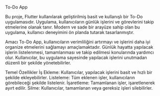 To-Do App


Bu proje, Flutter kullanılarak geliştirilmiş basit ve kullanışlı bir To-Do uygulamasıdır. Uygulama, kullanıcıların günlük işlerini ve görevlerini takip etmelerine olanak tanır. Modern ve sade bir arayüze sahip olan bu uygulama, kullanıcı deneyimini ön planda tutarak tasarlanmıştır.

Amacı
To-Do App, kullanıcıların verimliliğini artırmayı ve işlerini daha iyi organize etmelerini sağlamayı amaçlamaktadır. Günlük hayatta yapılacak işlerin listelenmesi, tamamlanması ve takip edilmesi konularında yardımcı olur. Kullanıcılar, bu uygulama sayesinde yapılacak işlerini unutmadan düzenli bir şekilde yönetebilirler.

Temel Özellikler
İş Ekleme: Kullanıcılar, yapılacak işlerini basit ve hızlı bir şekilde ekleyebilirler.
Listeleme: Tüm eklenen işler, kullanıcıların görebileceği şekilde listelenir.
İşaretleme: Tamamlanan işler, işaretlenerek ayırt edilir.
Silme: Kullanıcılar, tamamlanan veya gereksiz işleri silebilirler.

